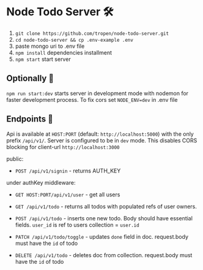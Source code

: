 # Node Todo Server 🛠

1. `git clone https://github.com/tropen/node-todo-server.git`
2. `cd node-todo-server && cp .env-example .env`
3. paste mongo uri to .env file
4. `npm install` dependencies installment
5. `npm start` start server

## Optionally 🔩 
`npm run start:dev` starts server in development mode with nodemon for faster development process.
To fix cors set `NODE_ENV=dev` in .env file 

## Endpoints 🔨
Api is available at `HOST:PORT` (default: `http://localhost:5000`) with the only prefix `/api/v1/`.
Server is configured to be in `dev` mode. This disables CORS blocking for client-url `http://localhost:3000`

public:
 * `POST /api/v1/signin` - returns AUTH_KEY

under authKey middleware:
* `GET HOST:PORT/api/v1/user` - get all users

* `GET /api/v1/todo` - returns all todos with populated refs of user owners.
* `POST /api/v1/todo` - inserts one new todo. Body should have essential fields. `user_id` is ref to users collection = `user.id`
* `PATCH /api/v1/todo/toggle` - updates `done` field in doc. request.body must have the `id` of todo 
* `DELETE /api/v1/todo` - deletes doc from collection. request.body must have the `id` of todo
